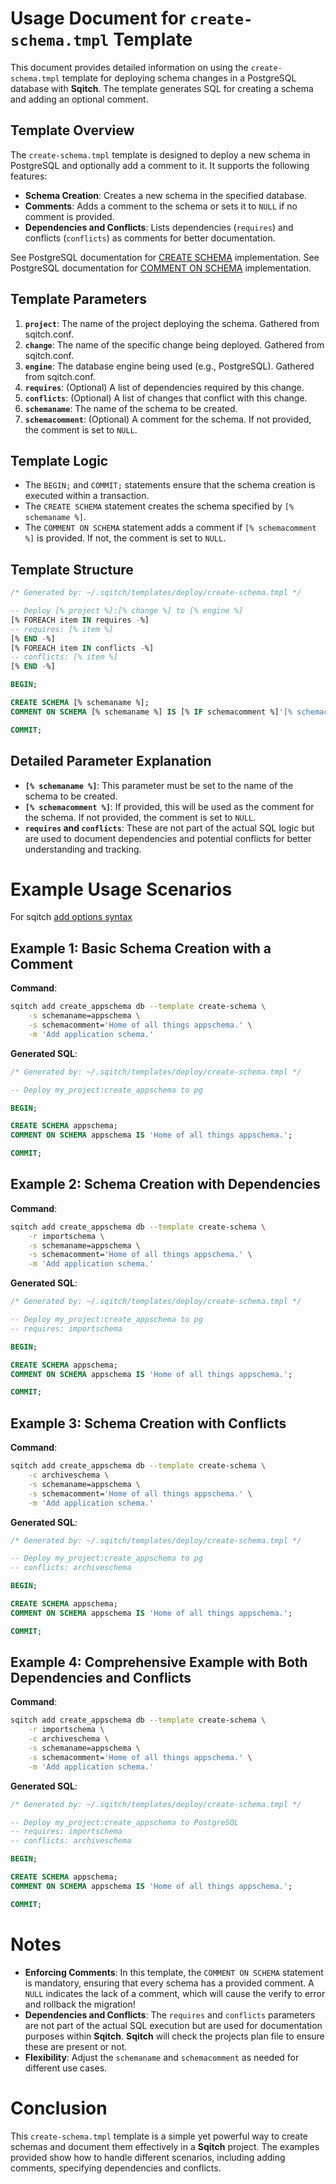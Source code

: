 # Usage Document for `create-schema.tmpl` Template

This document provides detailed information on using the `create-schema.tmpl` template for deploying schema changes in a PostgreSQL database with **Sqitch**. The template generates SQL for creating a schema and adding an optional comment.

## Template Overview

The `create-schema.tmpl` template is designed to deploy a new schema in PostgreSQL and optionally add a comment to it. It supports the following features:

- **Schema Creation**: Creates a new schema in the specified database.
- **Comments**: Adds a comment to the schema or sets it to `NULL` if no comment is provided.
- **Dependencies and Conflicts**: Lists dependencies (`requires`) and conflicts (`conflicts`) as comments for better documentation.

See PostgreSQL documentation for [CREATE SCHEMA](https://www.postgresql.org/docs/current/sql-createschema.html) implementation.
See PostgreSQL documentation for [COMMENT ON SCHEMA](https://www.postgresql.org/docs/current/sql-comment.html) implementation.

## Template Parameters

1. **`project`**: The name of the project deploying the schema. Gathered from sqitch.conf.
2. **`change`**: The name of the specific change being deployed. Gathered from sqitch.conf.
3. **`engine`**: The database engine being used (e.g., PostgreSQL). Gathered from sqitch.conf.
4. **`requires`**: (Optional) A list of dependencies required by this change.
5. **`conflicts`**: (Optional) A list of changes that conflict with this change.
6. **`schemaname`**: The name of the schema to be created.
7. **`schemacomment`**: (Optional) A comment for the schema. If not provided, the comment is set to `NULL`.

## Template Logic

- The `BEGIN;` and `COMMIT;` statements ensure that the schema creation is executed within a transaction.
- The `CREATE SCHEMA` statement creates the schema specified by `[% schemaname %]`.
- The `COMMENT ON SCHEMA` statement adds a comment if `[% schemacomment %]` is provided. If not, the comment is set to `NULL`.

## Template Structure

```sql
/* Generated by: ~/.sqitch/templates/deploy/create-schema.tmpl */

-- Deploy [% project %]:[% change %] to [% engine %]
[% FOREACH item IN requires -%]
-- requires: [% item %]
[% END -%]
[% FOREACH item IN conflicts -%]
-- conflicts: [% item %]
[% END -%]

BEGIN;

CREATE SCHEMA [% schemaname %];
COMMENT ON SCHEMA [% schemaname %] IS [% IF schemacomment %]'[% schemacomment %]'[% ELSE %]NULL[% END %];

COMMIT;
```

## Detailed Parameter Explanation

- **`[% schemaname %]`**: This parameter must be set to the name of the schema to be created.
- **`[% schemacomment %]`**: If provided, this will be used as the comment for the schema. If not provided, the comment is set to `NULL`.
- **`requires` and `conflicts`**: These are not part of the actual SQL logic but are used to document dependencies and potential conflicts for better understanding and tracking.

# Example Usage Scenarios

For sqitch [add options syntax](https://sqitch.org/docs/manual/sqitch-add/)

## Example 1: Basic Schema Creation with a Comment

**Command**:
```bash
sqitch add create_appschema db --template create-schema \
    -s schemaname=appschema \
    -s schemacomment='Home of all things appschema.' \
    -m 'Add application schema.'
```

**Generated SQL**:
```sql
/* Generated by: ~/.sqitch/templates/deploy/create-schema.tmpl */

-- Deploy my_project:create_appschema to pg

BEGIN;

CREATE SCHEMA appschema;
COMMENT ON SCHEMA appschema IS 'Home of all things appschema.';

COMMIT;
```

## Example 2: Schema Creation with Dependencies

**Command**:
```bash
sqitch add create_appschema db --template create-schema \
    -r importschema \
    -s schemaname=appschema \
    -s schemacomment='Home of all things appschema.' \
    -m 'Add application schema.'
```

**Generated SQL**:
```sql
/* Generated by: ~/.sqitch/templates/deploy/create-schema.tmpl */

-- Deploy my_project:create_appschema to pg
-- requires: importschema

BEGIN;

CREATE SCHEMA appschema;
COMMENT ON SCHEMA appschema IS 'Home of all things appschema.';

COMMIT;
```

## Example 3: Schema Creation with Conflicts

**Command**:
```bash
sqitch add create_appschema db --template create-schema \
    -c archiveschema \
    -s schemaname=appschema \
    -s schemacomment='Home of all things appschema.' \
    -m 'Add application schema.'
```

**Generated SQL**:
```sql
/* Generated by: ~/.sqitch/templates/deploy/create-schema.tmpl */

-- Deploy my_project:create_appschema to pg
-- conflicts: archiveschema

BEGIN;

CREATE SCHEMA appschema;
COMMENT ON SCHEMA appschema IS 'Home of all things appschema.';

COMMIT;
```

## Example 4: Comprehensive Example with Both Dependencies and Conflicts

**Command**:
```bash
sqitch add create_appschema db --template create-schema \
    -r importschema \
    -c archiveschema \
    -s schemaname=appschema \
    -s schemacomment='Home of all things appschema.' \
    -m 'Add application schema.'
```

**Generated SQL**:
```sql
/* Generated by: ~/.sqitch/templates/deploy/create-schema.tmpl */

-- Deploy my_project:create_appschema to PostgreSQL
-- requires: importschema
-- conflicts: archiveschema

BEGIN;

CREATE SCHEMA appschema;
COMMENT ON SCHEMA appschema IS 'Home of all things appschema.';

COMMIT;
```

# Notes

- **Enforcing Comments**: In this template, the `COMMENT ON SCHEMA` statement is mandatory, ensuring that every schema has a provided comment. A `NULL` indicates the lack of a comment, which will cause the verify to error and rollback the migration!
- **Dependencies and Conflicts**: The `requires` and `conflicts` parameters are not part of the actual SQL execution but are used for documentation purposes within **Sqitch**. **Sqitch** will check the projects plan file to ensure these are present or not.
- **Flexibility**: Adjust the `schemaname` and `schemacomment` as needed for different use cases.

# Conclusion

This `create-schema.tmpl` template is a simple yet powerful way to create schemas and document them effectively in a **Sqitch** project. The examples provided show how to handle different scenarios, including adding comments, specifying dependencies and conflicts.
